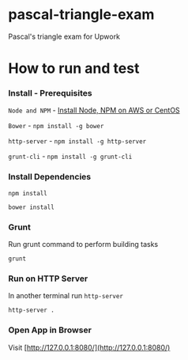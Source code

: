# pascal-triangle-exam
Pascal's triangle exam for Upwork

# How to run and test

### Install - Prerequisites
`Node and NPM` - [Install Node, NPM on AWS or CentOS](https://github.com/SIB-Colombia/dataportal-explorer/wiki/How-to-install-node-and-mongodb-on-Amazon-EC2)

`Bower` - `npm install -g bower`  

`http-server` - `npm install -g http-server`

`grunt-cli` - `npm install -g grunt-cli` 

### Install Dependencies

`npm install`

`bower install`

### Grunt
Run grunt command to perform building tasks

`grunt`

### Run on HTTP Server
In another terminal run `http-server`

`http-server .`

### Open App in Browser

Visit [http://127.0.0.1:8080/](http://127.0.0.1:8080/)

